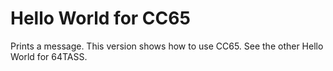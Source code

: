 # Hello World for CC65

Prints a message. This version shows how to use CC65.
See the other Hello World for 64TASS.
